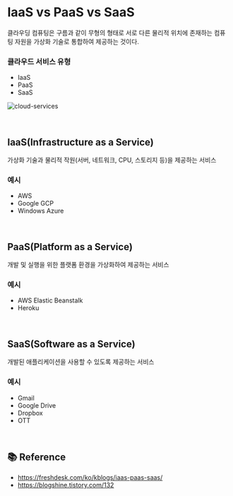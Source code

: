 # IaaS vs PaaS vs SaaS

클라우딩 컴퓨팅은 구름과 같이 무형의 형태로 서로 다른 물리적 위치에 존재하는 컴퓨팅 자원을 가상화 기술로 통합하여 제공하는 것이다.

### 클라우드 서비스 유형

- IaaS
- PaaS
- SaaS

![cloud-services](https://imgur.com/L32Xyec.png)

<br>

## IaaS(Infrastructure as a Service)

가상화 기술과 물리적 작원(서버, 네트워크, CPU, 스토리지 등)을 제공하는 서비스

### 예시

- AWS
- Google GCP
- Windows Azure

<br>

## PaaS(Platform as a Service)

개발 및 실행을 위한 플랫폼 환경을 가상화하여 제공하는 서비스

### 예시

- AWS Elastic Beanstalk
- Heroku

<br>

## SaaS(Software as a Service)

개발된 애플리케이션을 사용할 수 있도록 제공하는 서비스

### 예시

- Gmail
- Google Drive
- Dropbox
- OTT

<br>

## 📚 Reference

- https://freshdesk.com/ko/kblogs/iaas-paas-saas/
- https://blogshine.tistory.com/132
